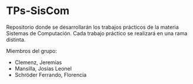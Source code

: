 # TPs-SisCom

Repositorio donde se desarrollarán los trabajos prácticos de la materia Sistemas de Computación.
Cada trabajo práctico se realizará en una rama distinta.


Miembros del grupo:
- Clemenz, Jeremías
- Mansilla, Josías Leonel
- Schröder Ferrando, Florencia
